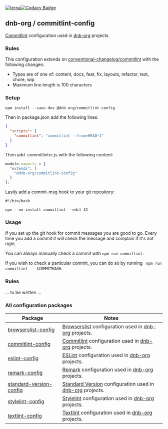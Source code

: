 [![lerna](https://img.shields.io/badge/maintained%20with-lerna-cc00ff.svg)](https://lerna.js.org/)[![Codacy Badge](https://app.codacy.com/project/badge/Grade/bf83f5c0292946ac84d8272e8bbdfca6)](https://www.codacy.com/gh/dnb-org/commitlint-config/dashboard)

## dnb-org / commitlint-config

[Commitlint](https://github.com/conventional-changelog/commitlint) configuration used in [dnb-org](https://github.com/dnb-org) projects.

### Rules

This configuration extends on [conventional-changelog/commitlint](https://github.com/conventional-changelog/commitlint) with the following changes:

- Types are of one of: content, docs, feat, fix, layouts, refactor, test, chore, wip
- Maximum line length is 100 characters

### Setup

```shell
npm install --save-dev @dnb-org/commitlint-config
```

Then in package.json add the following lines:

```json
{
  "scripts": {
    "commitlint": "commitlint --from=HEAD~1"
  }
}
```

Then add .commitlintrc.js with the following content:

```js
module.exports = {
  "extends": [
    "@dnb-org/commitlint-config"
  ]
};
```

Lastly add a commit-msg hook to your git repository:

```
#!/bin/bash

npx --no-install commitlint --edit $1
```

### Usage

If you set up the git hook for commit messages you are good to go. Every time you add a commit it will check the message and complain if it's not right.

You can always manually check a commit with `npm run commitlint`.

If you wish to check a particular commit, you can do so by running ` npm run commitlint -- $COMMITHASH`.

### Rules

... to be written ...

### All configuration packages

| Package | Notes |
|---|---|
| [browserslist-config](https://github.com/dnb-org/browserslist-config) | [Browserslist](https://github.com/browserslist/browserslist) configuration used in [dnb-org](https://github.com/dnb-org) projects. |
| [commitlint-config](https://github.com/dnb-org/commitlint-config) | [Commitlint](https://github.com/conventional-changelog/commitlint) configuration used in [dnb-org](https://github.com/dnb-org) projects. |
| [eslint-config](https://github.com/dnb-org/eslint-config) | [ESLint](https://github.com/eslint/eslint) configuration used in [dnb-org](https://github.com/dnb-org) projects. |
| [remark-config](https://github.com/dnb-org/remark-config) | [Remark](https://github.com/remarkjs/remark-lint) configuration used in [dnb-org](https://github.com/dnb-org) projects. |
| [standard-version-config](https://github.com/dnb-org/standard-version-config) | [Standard Version](https://github.com/conventional-changelog/standard-version) configuration used in [dnb-org](https://github.com/dnb-org) projects. |
| [stylelint-config](https://github.com/dnb-org/stylelint-config) | [Stylelint](https://github.com/stylelint/stylelint) configuration used in [dnb-org](https://github.com/dnb-org) projects. |
| [textlint-config](https://github.com/dnb-org/textlint-config) | [Textlint](https://github.com/textlint/textlint) configuration used in [dnb-org](https://github.com/dnb-org) projects. |
